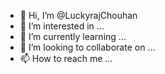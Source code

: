 - 👋 Hi, I’m @LuckyrajChouhan
- 👀 I’m interested in ...
- 🌱 I’m currently learning ...
- 💞️ I’m looking to collaborate on ...
- 📫 How to reach me ...

<!---
LuckyrajChouhan/LuckyrajChouhan is a ✨ special ✨ repository because its `README.md` (this file) appears on your GitHub profile.
You can click the Preview link to take a look at your changes.
--->

